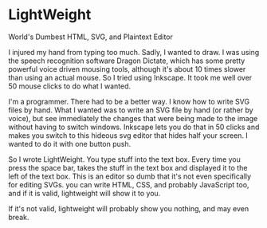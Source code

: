 LightWeight
===========

World's Dumbest HTML, SVG, and Plaintext Editor

 I injured my hand from typing too much. Sadly,  I wanted to draw. I was using the  speech recognition software Dragon Dictate, which has some pretty powerful voice driven mousing tools,  although it's about 10 times slower than using an actual mouse. So I tried using Inkscape.   It took me well over 50 mouse clicks to do what I wanted.
 
 I'm a programmer. There had to be a better way.  I know how to write SVG files by hand. What I wanted was to write an SVG file by hand  (or rather by voice),  but see immediately the changes that were being made to the image without having to switch windows.  Inkscape  lets you do that in 50 clicks and makes you switch to this hideous svg editor that hides half your screen. I wanted to do it with one button push.
 
 So I wrote LightWeight.   You type stuff into the text box. Every time you press the space bar, takes the stuff in the text box and displayed it to the left of the text box. This is an editor so dumb that it's not even specifically  for editing SVGs.  you can write HTML, CSS, and probably JavaScript too,  and if it is valid,  lightweight will show it to you.
  
  If it's not valid, lightweight will probably show you nothing, and may even break. 
